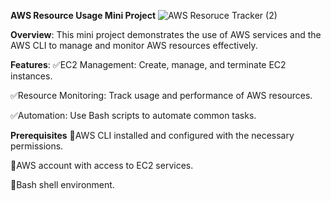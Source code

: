 **AWS Resource Usage Mini Project**
![AWS Resoruce Tracker (2)](https://github.com/user-attachments/assets/9bd1f7ba-da2c-403f-95d3-17155209a706)

**Overview**:
This mini project demonstrates the use of AWS services and the AWS CLI to manage and monitor AWS resources effectively.

**Features**:
✅EC2 Management: Create, manage, and terminate EC2 instances.


✅Resource Monitoring: Track usage and performance of AWS resources.


✅Automation: Use Bash scripts to automate common tasks.

**Prerequisites**
🚀AWS CLI installed and configured with the necessary permissions.

🚀AWS account with access to EC2 services.

🚀Bash shell environment.
